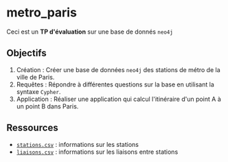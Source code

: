 # metro_paris

Ceci est un **TP d'évaluation** sur une base de donnés `neo4j`

## Objectifs
1. Création : Créer une base de données `neo4j` des stations de métro de la ville de Paris.
2. Requêtes : Répondre à différentes questions sur la base en utilisant la syntaxe `Cypher`.
3. Application : Réaliser une application qui calcul l'itinéraire d'un point A à un point B dans Paris.

## Ressources
- [`stations.csv`](data/stations.csv) : informations sur les stations
- [`liaisons.csv`](data/liaisons.csv) : informations sur les liaisons entre stations
